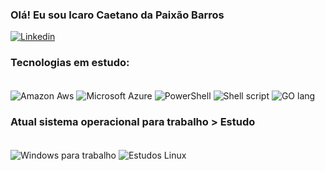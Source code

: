 ### Olá! Eu sou Icaro Caetano da Paixão Barros
[![Linkedin](https://img.shields.io/badge/LinkedIn-0077B5?style=for-the-badge&logo=linkedin&logoColor=white)](https://www.linkedin.com/in/paixao-barros/)

### Tecnologias em estudo:
<div style="display: inline_block"><br/>
    <img align="center" alt="Amazon Aws" src="https://img.shields.io/badge/Amazon_AWS-232F3E?style=for-the-badge&logo=amazon-aws&logoColor=white"/>
    <img align="center" alt="Microsoft Azure" src="https://img.shields.io/badge/Microsoft_Azure-0089D6?style=for-the-badge&logo=microsoft-azure&logoColor=white"/>
    <img align="center" alt="PowerShell" src="https://img.shields.io/badge/Powershell-2CA5E0?style=for-the-badge&logo=powershell&logoColor=white"/>
    <img align="center" alt="Shell script" src="https://img.shields.io/badge/Shell_Script-121011?style=for-the-badge&logo=gnu-bash&logoColor=white"/>
    <img align="center" alt="GO lang" src="https://img.shields.io/badge/Go-00ADD8?style=for-the-badge&logo=go&logoColor=whit"/>
</div>

### Atual sistema operacional para trabalho > Estudo
<div style="display: inline_block"><br/>
    <img align="center" alt="Windows para trabalho" src="https://img.shields.io/badge/Windows-0078D6?style=for-the-badge&logo=windows&logoColor=white"/>
    <img align="center" alt="Estudos Linux" src="https://img.shields.io/badge/Linux-FCC624?style=for-the-badge&logo=linux&logoColor=black"/>
</div>
